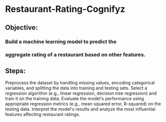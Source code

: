 # Restaurant-Rating-Cognifyz

## Objective: 
### Build a machine learning model to predict the
###  aggregate rating of a restaurant based on other features.
## Steps:
  Preprocess the dataset by handling missing values,
  encoding categorical variables, and splitting the data
  into training and testing sets.
  Select a regression algorithm (e.g., linear regression,
  decision tree regression) and train it on the training data.
  Evaluate the model's performance using appropriate
  regression metrics (e.g., mean squared error, R-squared)
  on the testing data.
  Interpret the model's results and analyze the most
  influential features affecting restaurant ratings.
